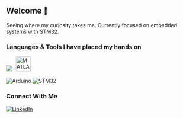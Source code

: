 ## Welcome 🌱
Seeing where my curiosity takes me. Currently focused on embedded systems with STM32. <br>

### Languages & Tools I have placed my hands on
[![](https://skillicons.dev/icons?i=python,cpp,c,html,css,js,sqlite,git,github,bash)](https://skillicons.dev)
<img src="https://upload.wikimedia.org/wikipedia/commons/2/21/Matlab_Logo.png" alt="MATLAB" width="40" style="margin-left: 6px;"/>
<br>

![Arduino](https://img.shields.io/badge/Arduino-00979D?logo=arduino&logoColor=white&style=for-the-badge)
![STM32](https://img.shields.io/badge/STM32-Embedded-blue?style=for-the-badge&logo=STMicroelectronics)


### Connect With Me
[![LinkedIn](https://img.shields.io/badge/-LinkedIn-0077B5?logo=linkedin&logoColor=white&style=flat-square)](https://www.linkedin.com/in/yasmin-serag-9b3349369/)

